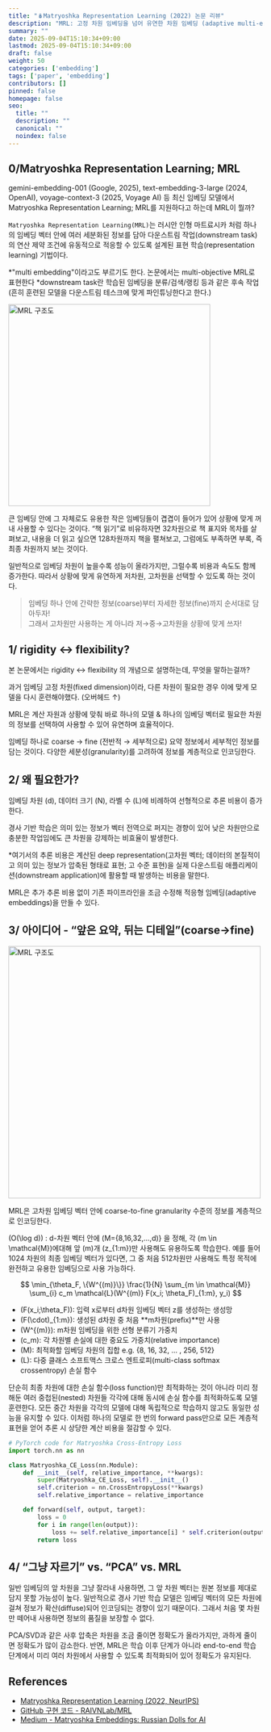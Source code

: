 ```yaml
---
title: "🪆Matryoshka Representation Learning (2022) 논문 리뷰"
description: "MRL: 고정 차원 임베딩을 넘어 유연한 차원 임베딩 (adaptive multi-embedding)"
summary: ""
date: 2025-09-04T15:10:34+09:00
lastmod: 2025-09-04T15:10:34+09:00
draft: false
weight: 50
categories: ['embedding']
tags: ['paper', 'embedding']
contributors: []
pinned: false
homepage: false
seo:
  title: ""
  description: ""
  canonical: ""
  noindex: false
---
```


## 0/Matryoshka Representation Learning; MRL

gemini-embedding-001 (Google, 2025), text-embedding-3-large (2024, OpenAI), voyage-context-3 (2025, Voyage AI) 등 최신 임베딩 모델에서 Matryoshka Representation Learning; MRL를 지원하다고 하는데 MRL이 뭘까?

`Matryoshka Representation Learning(MRL)`는 러시안 인형 마트료시카 처럼 하나의 임베딩  벡터 안에  여러 세분화된 정보를 담아 다운스트림 작업(downstream task)의 연산 제약 조건에 유동적으로 적응할 수 있도록 설계된 표현 학습(representation learning) 기법이다.

*"multi embedding"이라고도 부르기도 한다. 논문에서는 multi-objective MRL로 표현한다
*downstream task란 학습된 임베딩을 분류/검색/랭킹 등과 같은 후속 작업 (흔히 훈련된 모델을 다운스트림 테스크에 맞게 파인튜닝한다고 한다.)


<img src="https://github.com/user-attachments/assets/e235885c-e7be-4231-9b24-2c19cea7595c" alt="MRL 구조도" style="width:400px;height:auto;" />

큰 임베딩 안에 그 자체로도 유용한 작은 임베딩들이 겹겹이 들어가 있어 상황에 맞게 꺼내 사용할 수 있다는 것이다. “책 읽기”로 비유하자면 32차원으로 책 표지와 목차를 살펴보고, 내용을 더 읽고 싶으면 128차원까지 책을 펼쳐보고, 그럼에도 부족하면 부록, 즉 최종 차원까지 보는 것이다.

일반적으로 임베딩 차원이 높을수록 성능이 올라가지만, 그럴수록 비용과 속도도 함께 증가한다. 따라서 상황에 맞게 유연하게 저차원, 고차원을 선택할 수 있도록 하는 것이다.


> 임베딩 하나 안에 간략한 정보(coarse)부터 자세한 정보(fine)까지 순서대로 담아두자! <br/>
그래서 고차원만 사용하는 게 아니라 저→중→고차원을 상황에 맞게 쓰자!
>

## 1/ rigidity ↔ flexibility?

본 논문에서는 rigidity ↔ flexibility 의 개념으로 설명하는데, 무엇을 말하는걸까?

과거 임베딩 고정 차원(fixed dimension)이라, 다른 차원이 필요한 경우 이에 맞게 모델을 다시 훈련해야했다. (오버헤드 ↑)

MRL은 계산 자원과 상황에 맞춰 바로 하나의 모델 & 하나의 임베딩 벡터로 필요한 차원의 정보를 선택하여 사용할 수 있어 유연하며 효율적이다.

임베딩 하나로 coarse → fine (전반적 → 세부적으로) 요약 정보에서 세부적인 정보를 담는 것이다. 다양한  세분성(granularity)를 고려하여 정보를 계층적으로 인코딩한다.

## 2/ 왜 필요한가?

임베딩 차원 \(d\), 데이터 크기 \(N\), 라벨 수 \(L\)에 비례하여 선형적으로 추론 비용이 증가한다.

경사 기반 학습은 의미 있는 정보가 벡터 전역으로 퍼지는 경향이 있어 낮은 차원만으로 충분한 작업임에도 큰 차원을 강제하는 비효율이 발생한다.

*여기서의 추론 비용은 계산된 deep representation(고차원 벡터; 데이터의 본질적이고 의미 있는 정보가 압축된 형태로 표현; 고 수준 표현)을 실제 다운스트림 애플리케이션(downstream application)에 활용할 때 발생하는 비용을 말한다.

MRL은 추가 추론 비용 없이 기존 파이프라인을 조금 수정해 적응형 임베딩(adaptive embeddings)을 만들 수 있다.

## 3/ 아이디어 - “앞은 요약, 뒤는 디테일”(**coarse→fine)**

<img src="https://github.com/user-attachments/assets/5b3e3205-485d-42e1-acd8-d7f2802e9f30" alt="MRL 구조도" style="width:500px;height:auto;" />

MRL은 고차원 임베딩 벡터 안에 coarse-to-fine granularity 수준의 정보를 계층적으로 인코딩한다.

\(O(\log d)\) : d-차원 벡터 안에 \(M=\{8,16,32,…,d\)\} 을 정해, 각 \(m \in \mathcal{M}\)에대해 앞 \(m\)개 \(z_{1:m}\)만 사용해도 유용하도록 학습한다. 예를 들어 1024 차원의 최종 임베딩 벡터가 있다면, 그 중 처음 512차원만 사용해도 특정 목적에 완전하고 유용한 임베딩으로 사용 가능하다.

$$
\min_{\theta_F, \{W^{(m)}\}} \frac{1}{N} \sum_{m \in \mathcal{M}} \sum_{i} c_m \mathcal{L}(W^{(m)} F(x_i; \theta_F)_{1:m}, y_i)
$$

- \(F(x_i;\theta_F)\): 입력 x로부터 d차원 임베딩 벡터 z를 생성하는 생성망
- \(F(\cdot)_{1:m}\):  생성된 d차원 중 처음 **m차원(prefix)**만 사용
- \(W^{(m)}\):  m차원 임베딩을 위한 선형 분류기 가중치
- \(c_m\):  각 차원별 손실에 대한 중요도 가중치(relative importance)
- \(M\):  최적화할 임베딩 차원의 집합 e.g. {8, 16, 32, … , 256, 512}
- \(L\):  다중 클래스 소프트맥스 크로스 엔트로피(multi-class softmax crossentropy) 손실 함수

단순히 최종 차원에 대한 손실 함수(loss function)만 최적화하는 것이 아니라 미리 정해둔 여러 중첩된(nested) 차원들 각각에 대해 동시에 손실 함수를 최적화하도록 모델 훈련한다. 모든 중간 차원을 각각의 모델에 대해 독립적으로 학습하지 않고도 동일한 성능을 유지할 수 있다. 이처럼 하나의 모델로 한 번의 forward pass만으로 모든 계층적 표현을 얻어 추론 시 상당한 계산 비용을 절감할 수 있다.

```python
# PyTorch code for Matryoshka Cross-Entropy Loss
import torch.nn as nn

class Matryoshka_CE_Loss(nn.Module):
    def __init__(self, relative_importance, **kwargs):
        super(Matryoshka_CE_Loss, self).__init__()
        self.criterion = nn.CrossEntropyLoss(**kwargs)
        self.relative_importance = relative_importance

    def forward(self, output, target):
        loss = 0
        for i in range(len(output)):
            loss += self.relative_importance[i] * self.criterion(output[i], target)
        return loss
```

## 4/ “그냥 자르기” vs. “PCA” vs. **MRL**

일반 임베딩의 앞 차원을 그냥 잘라내 사용하면, 그 앞 차원 벡터는 원본 정보를 제대로 담지 못할 가능성이 높다. 일반적으로 경사 기반 학습 모델은 임베딩 벡터의 모든 차원에 걸쳐 정보가 확산(diffuse)되어 인코딩되는 경향이 있기 때문이다. 그래서 처음 몇 차원만 떼어내 사용하면 정보의 품질을 보장할 수 없다.

PCA/SVD과 같은 사후 압축은 차원을 조금 줄이면 정확도가 올라가지만, 과하게 줄이면 정확도가 많이 감소한다. 반면, MRL은 학습 이후 단계가 아니라 end-to-end 학습 단계에서 미리 여러 차원에서 사용할 수 있도록 최적화되어 있어 정확도가 유지된다.

## References

- [Matryoshka Representation Learning (2022, NeurIPS)](https://arxiv.org/abs/2205.13147)
- [GitHub 구현 코드 - RAIVNLab/MRL](https://github.com/RAIVNLab/MRL)
- [Medium - Matryoshka Embeddings: Russian Dolls for AI](https://medium.com/@pooja93palod/matryoshka-embeddings-russian-dolls-for-ai-58aa80ae7732)
